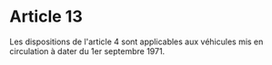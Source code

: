 # Article 13

Les dispositions de l'article 4 sont applicables aux véhicules mis en circulation à dater du 1er septembre 1971.
